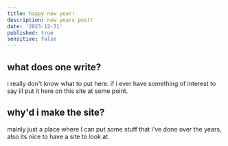 ```yaml
---
title: happy new year!
description: new years post!
date: '2023-12-31'
published: true
sensitive: false
---
```


## what does one write?

i really don't know what to put here. if i ever have something of interest to say ill put it here on this site at some point.

## why'd i make the site?

mainly just a place where I can put some stuff that i've done over the years, also its nice to have a site to look at.
